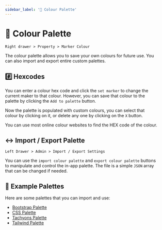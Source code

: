 ```yaml
---
sidebar_label: '🎨 Colour Palette'
---
```


# 🎨 Colour Palette

`Right drawer > Property > Marker Colour`

The colour palette allows you to save your own colours for future use. You can also import and export entire custom palettes.

## #️⃣ Hexcodes

You can enter a colour hex code and click the `set marker` to change the current maker to that colour.
However, you can save that colour to the palette by clicking the `Add to palette` button.

Now the palette is populated with custom colours, you can select that colour by clicking on it, or delete any one by clicking on the `X` button.

You can use most online colour websites to find the HEX code of the colour.

## ↔️ Import / Export Palette

`Left Drawer > Admin > Import / Export Settings`

You can use the `import colour palette` and `export colour palette` buttons to manipulate and control the in-app palette. The file is a simple `JSON` array that can be changed if needed.

## 🌈 Example Palettes

Here are some palettes that you can import and use:

- [Bootstrap Palette](../../static/palettes/palette_bootstrap.json)
- [CSS Palette](../../static/palettes/palette_css.json)
- [Tachyons Palette](../../static/palettes/palette_tachyons.json)
- [Tailwind Palette](../../static/palettes/palette_tailwind.json)
